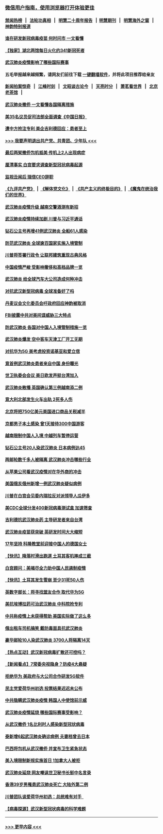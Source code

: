 ### [微信用户指南，使用浏览器打开体验更佳](https://github.com/gfw-breaker/banned-news1/blob/master/indexes/wechat-guide.md?t=0)
#### [禁闻热榜](热点新闻.md?t=0)  &nbsp;&nbsp;|&nbsp;&nbsp; [法轮功真相](https://github.com/gfw-breaker/truth/blob/master/README.md?t=0) &nbsp;&nbsp;|&nbsp;&nbsp; [明慧二十周年报告](https://github.com/gfw-breaker/mh-reports/blob/master/README.md?t=0) &nbsp;&nbsp;|&nbsp;&nbsp;[明慧期刊](https://github.com/gfw-breaker/mh-qikan) &nbsp;&nbsp;|&nbsp;&nbsp; [明慧海外之窗](https://github.com/gfw-breaker/mh-news/blob/master/README.md?t=0) &nbsp;&nbsp;|&nbsp;&nbsp; [神韵特别报道](https://github.com/gfw-breaker/mh-news/blob/master/shenyun.md?t=0)
#### [谁在研发新冠病毒疫苗 何时问市 一文看懂](../pages/nsc418/n11852840.md?t=02080911) 
#### [【独家】湖北两馆每日火化约341新冠死者](../pages/nsc418/n11845444.md?t=02080911) 
#### [武汉肺炎疫情影响了哪些国际赛事](../pages/nsc418/n11852441.md?t=02080911) 
#### 五毛举报越来越频繁，请网友们前往下载 [一键翻墙软件](https://github.com/gfw-breaker/ssr-accounts)，并将此项目推荐给亲友
#### [新闻拍案惊奇](https://github.com/gfw-breaker/banned-news1/blob/master/pages/link4.md) &nbsp;&nbsp;|&nbsp;&nbsp; [江峰时刻](https://github.com/gfw-breaker/banned-news1/blob/master/pages/link4.md) &nbsp;&nbsp;|&nbsp;&nbsp; [文昭谈古论今](https://github.com/gfw-breaker/banned-news1/blob/master/pages/link4.md) &nbsp;&nbsp;|&nbsp;&nbsp; [天亮时分](https://github.com/gfw-breaker/banned-news1/blob/master/pages/link4.md) &nbsp;&nbsp;|&nbsp;&nbsp; [萧茗看世界](https://github.com/gfw-breaker/banned-news1/blob/master/pages/link4.md) &nbsp;&nbsp;|&nbsp;&nbsp; [北京老茶馆](https://github.com/gfw-breaker/banned-news1/blob/master/pages/link4.md) &nbsp;&nbsp;|&nbsp;&nbsp; 
#### [武汉肺炎撤侨 一文看懂各国隔离措施](../pages/nsc418/n11844216.md?t=02080911) 
#### [美35名议员促司法部全面调查《中国日报》](../pages/nsc418/n11852435.md?t=02080911) 
#### [遭中方抢注专利 美企吉利德回应：患者至上](../pages/nsc418/n11852037.md?t=02080911) 
#### [>>> 我要声明退出共产党、共青团、少年队 <<<](https://github.com/begood0513/goodnews/blob/master/quit/letter.md) 
#### [最后两架撤侨包机抵美 传机上2人出现病症](../pages/nsc418/n11852173.md?t=02080911) 
#### [厘清事实 白宫要求调查新型冠状病毒起源](../pages/nsc418/n11852106.md?t=02080911) 
#### [监视丑闻后 瑞信CEO辞职](../pages/nsc418/n11852127.md?t=02080911) 
#### [《九评共产党》](https://github.com/begood0513/9ping.md/blob/master/README.md) &nbsp;|&nbsp; [《解体党文化》](../../../../jtdwh.md/blob/master/README.md)  &nbsp;|&nbsp; [《共产主义的终极目的》](../../../../gczydzjmd.md/blob/master/README.md) &nbsp;|&nbsp; [《魔鬼在统治我们的世界》](../../../../mgztzwmdsj.md/blob/master/README.md) 
#### [武汉肺炎疫情升级 越南交警酒测有新招](../pages/nsc418/n11851632.md?t=02080911) 
#### [武汉肺炎疫情持续加剧 川普与习近平通话](../pages/nsc418/n11851613.md?t=02080911) 
#### [钻石公主号再增41例武汉肺炎 全船61人感染](../pages/nsc418/n11850401.md?t=02080911) 
#### [防范武汉肺炎 全球逾百国家实施入境管制](../pages/nsc418/n11850557.md?t=02080911) 
#### [川普将签署行政令 让联邦建筑重现古典风格](../pages/nsc418/n11850654.md?t=02080911) 
#### [中国疫情严峻 受影响奢侈和高档品牌一览](../pages/nsc418/n11850319.md?t=02080911) 
#### [武汉肺炎 给全球汽车大公司造成何种冲击](../pages/nsc418/n11850056.md?t=02080911) 
#### [对抗武汉新型冠病毒 全球准备好了吗](../pages/nsc418/n11850142.md?t=02080911) 
#### [丹麦议会文化委员会吁政府回应神韵被取消](../pages/nsc418/n11849312.md?t=02080911) 
#### [FBI披露中共对美间谍威胁三大特点](../pages/nsc418/n11849700.md?t=02080911) 
#### [防武汉肺炎 各国对中国人入境管制措施一览](../pages/nsc418/n11838726.md?t=02080911) 
#### [武汉肺炎爆发 空中客车天津工厂开工无期](../pages/nsc418/n11849634.md?t=02080911) 
#### [对抗华为5G 美考虑投资诺基亚和爱立信](../pages/nsc418/n11849510.md?t=02080911) 
#### [意首例武汉肺炎患者来自中国 身份曝光](../pages/nsc418/n11849454.md?t=02080911) 
#### [世卫执委会会议 美日欧发声挺台湾加入](../pages/nsc418/n11849433.md?t=02080911) 
#### [武汉肺炎散播 英国确认第三例越南添二例](../pages/nsc418/n11849439.md?t=02080911) 
#### [意大利北部发生火车出轨 2死多人伤](../pages/nsc418/n11848999.md?t=02080911) 
#### [北京将把750亿美元美国进口商品关税减半](../pages/nsc418/n11848896.md?t=02080911) 
#### [京都男子本土感染 曾1天接待300中国游客](../pages/nsc418/n11848641.md?t=02080911) 
#### [越南限制中国人入境 中越列车暂停运营](../pages/nsc418/n11847844.md?t=02080911) 
#### [钻石公主号20人染武汉肺炎 日本病例达45](../pages/nsc418/n11847823.md?t=02080911) 
#### [两邮轮数千多人被隔离 武汉肺炎冲击哪些行业](../pages/nsc418/n11847456.md?t=02080911) 
#### [从苹果公司看武汉疫情对在华外商的冲击](../pages/nsc418/n11847586.md?t=02080911) 
#### [美国俄亥俄州新增一例武汉肺炎疑似病例](../pages/nsc418/n11847714.md?t=02080911) 
#### [川普在白宫会见委内瑞拉反对派领导人瓜伊多](../pages/nsc418/n11847391.md?t=02080911) 
#### [美CDC全球分发400新冠病毒测试盒 加速筛查](../pages/nsc418/n11847260.md?t=02080911) 
#### [吉利德抗武汉肺炎药 主导研发者来自台湾](../pages/nsc418/n11847064.md?t=02080911) 
#### [武汉肺炎疫苗获突破 英研发时间大大缩短](../pages/nsc418/n11846915.md?t=02080911) 
#### [17年坚持 科隆教堂前迎接中国人的德国女士](../pages/nsc418/n11846781.md?t=02080911) 
#### [【快讯】降落时滑出跑道 土耳其客机摔成三截](../pages/nsc418/n11847021.md?t=02080911) 
#### [白宫顾问：美竭尽全力助中国人民遏制疫情](../pages/nsc418/n11846756.md?t=02080911) 
#### [【快讯】土耳其发生雪崩 至少31死50人伤](../pages/nsc418/n11846680.md?t=02080911) 
#### [英数字部长：将寻找盟友合作 取代华为5G](../pages/nsc418/n11846485.md?t=02080911) 
#### [美抗埃博拉药可治武汉肺炎 中科院抢专利](../pages/nsc418/n11846409.md?t=02080911) 
#### [中共称疫情上未获得帮助 美国实际做了这么多](../pages/nsc418/n11846008.md?t=02080911) 
#### [俄出租车司机搞笑 戴防毒面具抗武汉肺炎](../pages/nsc418/n11845703.md?t=02080911) 
#### [豪华邮轮10人染武汉肺炎 3700人将隔离14天](../pages/nsc418/n11845543.md?t=02080911) 
#### [【热点互动】武汉新冠病毒扩散还可控吗？](../pages/nsc418/n11844750.md?t=02080911) 
#### [【新闻看点】7常委央视隐身？防疫4大悬疑](../pages/nsc418/n11844611.md?t=02080911) 
#### [拒绝华为 美政府与大公司合作研发5G软件](../pages/nsc418/n11844625.md?t=02080911) 
#### [民主党爱荷华州初选 投票结果迟迟未公布](../pages/nsc418/n11844207.md?t=02080911) 
#### [中共隐瞒武汉肺炎疫情 韩国人中使馆前示威](../pages/nsc418/n11844084.md?t=02080911) 
#### [武汉肺炎疫情延烧 哪些国际赛事受影响？](../pages/nsc418/n11843958.md?t=02080911) 
#### [从武汉撤侨 1名比利时人感染新型冠状病毒](../pages/nsc418/n11843977.md?t=02080911) 
#### [泰新增6起武汉肺炎确诊病例 夫妻档曾去日本](../pages/nsc418/n11843900.md?t=02080911) 
#### [巴西将包机从武汉撤侨 并宣布卫生紧急状态](../pages/nsc418/n11843418.md?t=02080911) 
#### [美入境限制新规实施首日 1加拿大人被拒](../pages/nsc418/n11843058.md?t=02080911) 
#### [武汉肺炎延烧 网友嘲讽世卫秘书长挺中名言录](../pages/nsc418/n11843056.md?t=02080911) 
#### [香港39岁男罹患武汉肺炎死亡 大陆外第二例](../pages/nsc418/n11843026.md?t=02080911) 
#### [川普团队谈爱荷华州初选：总统难有对手  ](../pages/nsc418/n11842867.md?t=02080911) 
#### [【病毒探源】武汉新型冠状病毒的科学难题](../pages/nsc418/n11842176.md?t=02080911) 

----
#### [ >>> 更早内容 <<< ](../indexes/nsc418-earlier.md)
